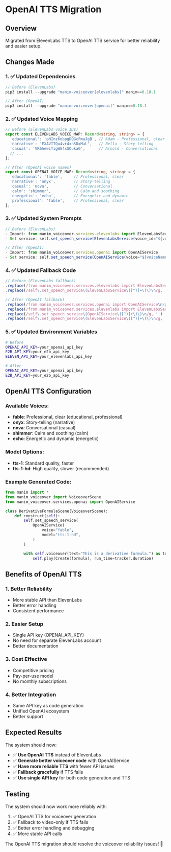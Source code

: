 # OpenAI TTS Migration

## Overview
Migrated from ElevenLabs TTS to OpenAI TTS service for better reliability and easier setup.

## Changes Made

### 1. ✅ Updated Dependencies
```typescript
// Before (ElevenLabs)
pip3 install --upgrade "manim-voiceover[elevenlabs]" manim==0.18.1

// After (OpenAI)
pip3 install --upgrade "manim-voiceover[openai]" manim==0.18.1
```

### 2. ✅ Updated Voice Mapping
```typescript
// Before (ElevenLabs voice IDs)
export const ELEVENLABS_VOICE_MAP: Record<string, string> = {
  'educational': 'pNInz6obpgDQGcFmaJgB', // Adam - Professional, clear
  'narrative': 'EXAVITQu4vr4xnSDxMaL',   // Bella - Story-telling
  'casual': 'VR6AewLTigWG4xSOukaG',      // Arnold - Conversational
  // ...
};

// After (OpenAI voice names)
export const OPENAI_VOICE_MAP: Record<string, string> = {
  'educational': 'fable',     // Professional, clear
  'narrative': 'onyx',        // Story-telling
  'casual': 'nova',           // Conversational
  'calm': 'shimmer',          // Calm and soothing
  'energetic': 'echo',        // Energetic and dynamic
  'professional': 'fable',    // Professional, clear
};
```

### 3. ✅ Updated System Prompts
```typescript
// Before (ElevenLabs)
- Import: from manim_voiceover.services.elevenlabs import ElevenLabsService
- Set service: self.set_speech_service(ElevenLabsService(voice_id="${voiceId}"))

// After (OpenAI)
- Import: from manim_voiceover.services.openai import OpenAIService
- Set service: self.set_speech_service(OpenAIService(voice="${voiceName}", model="tts-1-hd"))
```

### 4. ✅ Updated Fallback Code
```typescript
// Before (ElevenLabs fallback)
.replace(/from manim_voiceover.services.elevenlabs import ElevenLabsService\n/g, '')
.replace(/self\.set_speech_service\(ElevenLabsService\([^)]+\)\)\n/g, '')

// After (OpenAI fallback)
.replace(/from manim_voiceover.services.openai import OpenAIService\n/g, '')
.replace(/from manim_voiceover.services.elevenlabs import ElevenLabsService\n/g, '')
.replace(/self\.set_speech_service\(OpenAIService\([^)]+\)\)\n/g, '')
.replace(/self\.set_speech_service\(ElevenLabsService\([^)]+\)\)\n/g, '')
```

### 5. ✅ Updated Environment Variables
```bash
# Before
OPENAI_API_KEY=your_openai_api_key
E2B_API_KEY=your_e2b_api_key
ELEVEN_API_KEY=your_elevenlabs_api_key

# After
OPENAI_API_KEY=your_openai_api_key
E2B_API_KEY=your_e2b_api_key
```

## OpenAI TTS Configuration

### Available Voices:
- **fable**: Professional, clear (educational, professional)
- **onyx**: Story-telling (narrative)
- **nova**: Conversational (casual)
- **shimmer**: Calm and soothing (calm)
- **echo**: Energetic and dynamic (energetic)

### Model Options:
- **tts-1**: Standard quality, faster
- **tts-1-hd**: High quality, slower (recommended)

### Example Generated Code:
```python
from manim import *
from manim_voiceover import VoiceoverScene
from manim_voiceover.services.openai import OpenAIService

class DerivativeFormulaScene(VoiceoverScene):
    def construct(self):
        self.set_speech_service(
            OpenAIService(
                voice="fable",
                model="tts-1-hd",
            )
        )

        with self.voiceover(text="This is a derivative formula.") as tracker:
            self.play(Create(formula), run_time=tracker.duration)
```

## Benefits of OpenAI TTS

### 1. **Better Reliability**
- More stable API than ElevenLabs
- Better error handling
- Consistent performance

### 2. **Easier Setup**
- Single API key (OPENAI_API_KEY)
- No need for separate ElevenLabs account
- Better documentation

### 3. **Cost Effective**
- Competitive pricing
- Pay-per-use model
- No monthly subscriptions

### 4. **Better Integration**
- Same API key as code generation
- Unified OpenAI ecosystem
- Better support

## Expected Results

The system should now:
- ✅ **Use OpenAI TTS** instead of ElevenLabs
- ✅ **Generate better voiceover code** with OpenAIService
- ✅ **Have more reliable TTS** with fewer API issues
- ✅ **Fallback gracefully** if TTS fails
- ✅ **Use single API key** for both code generation and TTS

## Testing

The system should now work more reliably with:
1. ✅ OpenAI TTS for voiceover generation
2. ✅ Fallback to video-only if TTS fails
3. ✅ Better error handling and debugging
4. ✅ More stable API calls

The OpenAI TTS migration should resolve the voiceover reliability issues! 🎉
